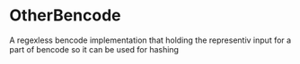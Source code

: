 # OtherBencode
A regexless bencode implementation that holding the representiv input for a part of bencode so it can be used for hashing
